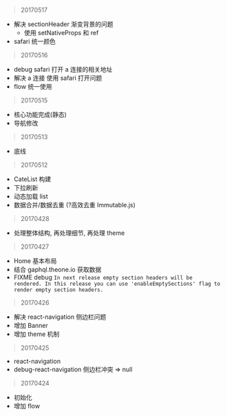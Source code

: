 > 20170517

* 解决 sectionHeader 渐变背景的问题
  * 使用 setNativeProps 和 ref
* safari 统一颜色

> 20170516

* debug safari 打开 a 连接的相关地址
* 解决 a 连接 使用 safari 打开问题
* flow 统一使用

> 20170515

* 核心功能完成(静态)
* 导航修改

> 20170513

* 底线

> 20170512

* CateList 构建
* 下拉刷新
* 动态加载 list
* 数据合并/数据去重 (?高效去重 Immutable.js)


> 20170428

* 处理整体结构, 再处理细节, 再处理 theme

> 20170427

* Home 基本布局
* 结合 gaphql.theone.io 获取数据
* FIXME debug `In next release empty section headers will be rendered. In this release you can use 'enableEmptySections' flag to render empty section headers.`

> 20170426

* 解决 react-navigation 侧边栏问题
* 增加 Banner
* 增加 theme 机制

> 20170425

* react-navigation
* debug-react-navigation 侧边栏冲突 => null

> 20170424

* 初始化
* 增加 flow
